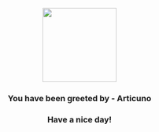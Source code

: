 <p align="center">
            <img src="https://raw.githubusercontent.com/PokeAPI/sprites/master/sprites/pokemon/144.png" width="150" height="150">
          </p>
          <h3 align="center">You have been greeted by - <b>Articuno</b></h3>
          <h3 align="center">Have a nice day!</h3>
        